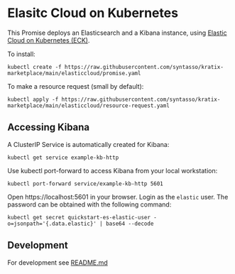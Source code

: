 # Elasitc Cloud on Kubernetes

This Promise deploys an Elasticsearch and a Kibana instance, using [Elastic Cloud on Kubernetes (ECK)](https://www.elastic.co/guide/en/cloud-on-k8s/current/k8s-overview.html).

To install:
```
kubectl create -f https://raw.githubusercontent.com/syntasso/kratix-marketplace/main/elasticcloud/promise.yaml
```

To make a resource request (small by default):
```
kubectl apply -f https://raw.githubusercontent.com/syntasso/kratix-marketplace/main/elasticcloud/resource-request.yaml
```

## Accessing Kibana

A ClusterIP Service is automatically created for Kibana:

```
kubectl get service example-kb-http
```

Use kubectl port-forward to access Kibana from your local workstation:

```
kubectl port-forward service/example-kb-http 5601
```

Open https://localhost:5601 in your browser. Login as the `elastic` user. The password can be obtained with the following command:

```
kubectl get secret quickstart-es-elastic-user -o=jsonpath='{.data.elastic}' | base64 --decode
```

## Development

For development see [README.md](./internal/README.md)
